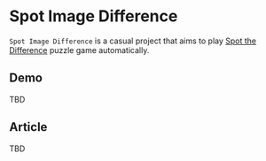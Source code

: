 # Spot Image Difference

`Spot Image Difference` is a casual project that aims to play [Spot the Difference](https://en.wikipedia.org/wiki/Spot_the_difference) puzzle game automatically.

## Demo

TBD

## Article

TBD